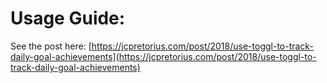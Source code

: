 # Usage Guide:

See the post here: [https://jcpretorius.com/post/2018/use-toggl-to-track-daily-goal-achievements](https://jcpretorius.com/post/2018/use-toggl-to-track-daily-goal-achievements)